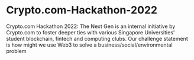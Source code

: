 # Crypto.com-Hackathon-2022
Crypto.com Hackathon 2022: The Next Gen is an internal initiative by Crypto.com to foster deeper ties with various Singapore Universities' student blockchain, fintech and computing clubs. Our challenge statement is how might we use Web3 to solve a business/social/environmental problem
